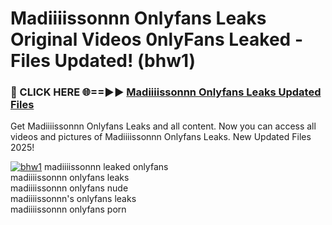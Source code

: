 # Madiiiissonnn Onlyfans Leaks Original Videos 0nlyFans Leaked - Files Updated! (bhw1)

<h3>🔴 CLICK HERE 🌐==►► <a href="https://tinyurl.com/4seja8ks" rel="nofollow">Madiiiissonnn Onlyfans Leaks Updated Files</a></h3>

Get Madiiiissonnn Onlyfans Leaks and all content. Now you can access all videos and pictures of Madiiiissonnn Onlyfans Leaks. New Updated Files 2025!

[![bhw1](https://i.imgur.com/EWjZXRe.gif)](https://tinyurl.com/4seja8ks)
madiiiissonnn leaked onlyfans<br>
madiiiissonnn onlyfans leaks<br>
madiiiissonnn onlyfans nude<br>
madiiiissonnn's onlyfans leaks<br>
madiiiissonnn onlyfans porn